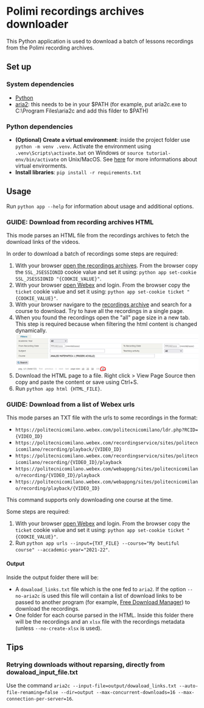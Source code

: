 # Polimi recordings archives downloader
This Python application is used to download a batch of lessons recordings from the Polimi recording archives.

## Set up
### System dependencies
- [Python](https://www.python.org/downloads/)
- [aria2](https://github.com/aria2/aria2/releases/): this needs to be in your $PATH (for example, put aria2c.exe to C:\Program Files\aria2c and add this filder to $PATH)

### Python dependencies
- **(Optional) Create a virtual environment**: inside the project folder use `python -m venv .venv`. Activate the environment using `.venv\Scripts\activate.bat` on Windows or `source tutorial-env/bin/activate` on Unix/MacOS. See [here](https://docs.python.org/3/tutorial/venv.html) for more informations about virtual envirorments.
- **Install libraries**: `pip install -r requirements.txt`

## Usage
Run `python app --help` for information about usage and additional options.

### GUIDE: Download from recording archives HTML
This mode parses an HTML file from the recordings archives to fetch the download links of the videos.

In order to download a batch of recordings some steps are required:
1. With your browser [open the recordings archives](https://servizionline.polimi.it/portaleservizi/portaleservizi/controller/preferiti/Preferiti.do?evn_srv=evento&idServizio=2314). From the browser copy the `SSL_JSESSIONID` cookie value and set it using: `python app set-cookie SSL_JSESSIONID "{COOKIE_VALUE}"`.
2. With your browser [open Webex](https://politecnicomilano.webex.com/webappng/sites/politecnicomilano/dashboard?siteurl=politecnicomilano) and login. From the browser copy the `ticket` cookie value and set it using: `python app set-cookie ticket "{COOKIE_VALUE}"`.
3. With your browser navigare to the [recordings archive](https://servizionline.polimi.it/portaleservizi/portaleservizi/controller/preferiti/Preferiti.do?evn_srv=evento&idServizio=2314) and search for a course to download. Try to have all the recordings in a single page.
4. When you found the recordings open the "all" page size in a new tab. This step is required because when filtering the html content is changed dynamically.
![Open "all" page size in new tab](assets/open-all-new-tab.png)
5. Download the HTML page to a file. Right click > View Page Source then copy and paste the content or save using Ctrl+S.
6. Run `python app html {HTML_FILE}`.

### GUIDE: Download from a list of Webex urls
This mode parses an TXT file with the urls to some recordings in the format:
- `https://politecnicomilano.webex.com/politecnicomilano/ldr.php?RCID={VIDEO_ID}`
- `https://politecnicomilano.webex.com/recordingservice/sites/politecnicomilano/recording/playback/{VIDEO_ID}`
- `https://politecnicomilano.webex.com/recordingservice/sites/politecnicomilano/recording/{VIDEO_ID}/playback`
- `https://politecnicomilano.webex.com/webappng/sites/politecnicomilano/recording/{VIDEO_ID}/playback`
- `https://politecnicomilano.webex.com/webappng/sites/politecnicomilano/recording/playback/{VIDEO_ID}`

This command supports only downloading one course at the time.

Some steps are required:
1. With your browser [open Webex](https://politecnicomilano.webex.com/webappng/sites/politecnicomilano/dashboard?siteurl=politecnicomilano) and login. From the browser copy the `ticket` cookie value and set it using: `python app set-cookie ticket "{COOKIE_VALUE}"`.
2. Run `python app urls --input={TXT_FILE} --course="My beutiful course" --accademic-year="2021-22"`.

#### Output
Inside the output folder there will be:
- A `dowaload_links.txt` file which is the one fed to `aria2`. If the option `--no-aria2c` is used this file will contain a list of download links to be passed to another program (for example, [Free Download Manager](https://www.freedownloadmanager.org/)) to download the recordings.
- One folder for each course parsed in the HTML. Inside this folder there will be the recordings and an `xlsx` file with the recordings metadata (unless `--no-create-xlsx` is used).

## Tips
### Retrying downloads without reparsing, directly from dowaload_input_file.txt
Use the command `aria2c --input-file=output/dowaload_links.txt --auto-file-renaming=false --dir=output --max-concurrent-downloads=16 --max-connection-per-server=16`.
